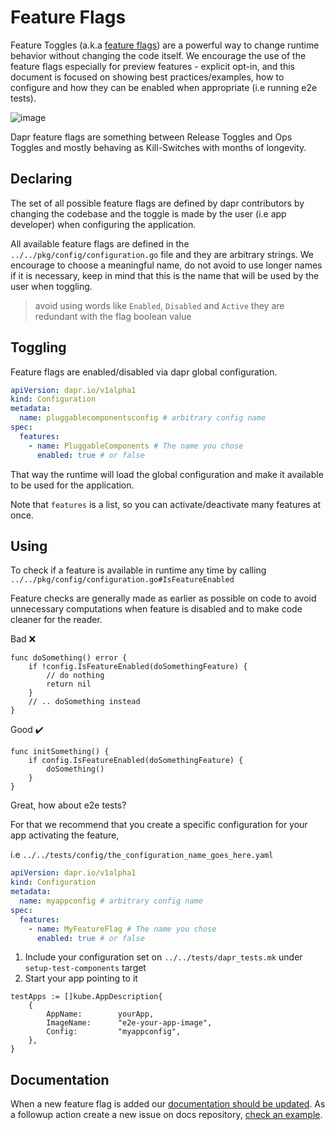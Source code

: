 # Feature Flags

Feature Toggles (a.k.a [feature flags](https://martinfowler.com/articles/feature-toggles.html)) are a powerful way to change runtime behavior without changing the code itself. We encourage the use of the feature flags especially for preview features - explicit opt-in, and this document is focused on showing best practices/examples, how to configure and how they can be enabled when appropriate (i.e running e2e tests).

![image](https://martinfowler.com/articles/feature-toggles/chart-4.png)

Dapr feature flags are something between Release Toggles and Ops Toggles and mostly behaving as Kill-Switches with months of longevity.

## Declaring

The set of all possible feature flags are defined by dapr contributors by changing the codebase and the toggle is made by the user (i.e app developer) when configuring the application.

All available feature flags are defined in the `../../pkg/config/configuration.go` file and they are arbitrary strings. We encourage to choose a meaningful name, do not avoid to use longer names if it is necessary, keep in mind that this is the name that will be used by the user when toggling.

> avoid using words like `Enabled`, `Disabled` and `Active` they are redundant with the flag boolean value

## Toggling

Feature flags are enabled/disabled via dapr global configuration.

```yaml
apiVersion: dapr.io/v1alpha1
kind: Configuration
metadata:
  name: pluggablecomponentsconfig # arbitrary config name
spec:
  features:
    - name: PluggableComponents # The name you chose
      enabled: true # or false
```

That way the runtime will load the global configuration and make it available to be used for the application.

Note that `features` is a list, so you can activate/deactivate many features at once.

## Using

To check if a feature is available in runtime any time by calling `../../pkg/config/configuration.go#IsFeatureEnabled`

Feature checks are generally made as earlier as possible on code to avoid unnecessary computations when feature is disabled and to make code cleaner for the reader.

Bad :x:

```golang
func doSomething() error {
    if !config.IsFeatureEnabled(doSomethingFeature) {
        // do nothing
        return nil
    }
    // .. doSomething instead
}
```

Good :heavy_check_mark:

```golang
func initSomething() {
    if config.IsFeatureEnabled(doSomethingFeature) {
        doSomething()
    }
}
```

Great, how about e2e tests?

For that we recommend that you create a specific configuration for your app activating the feature,

i.e `../../tests/config/the_configuration_name_goes_here.yaml`

```yaml
apiVersion: dapr.io/v1alpha1
kind: Configuration
metadata:
  name: myappconfig # arbitrary config name
spec:
  features:
    - name: MyFeatureFlag # The name you chose
      enabled: true # or false
```

1. Include your configuration set on `../../tests/dapr_tests.mk` under `setup-test-components` target
2. Start your app pointing to it

```golang
testApps := []kube.AppDescription{
    {
        AppName:        yourApp,
        ImageName:      "e2e-your-app-image",
        Config:         "myappconfig",
    },
}
```

## Documentation

When a new feature flag is added our [documentation should be updated](https://github.com/dapr/docs/blob/4674817212c141acd4256a4d3ac441d5559f1eef/daprdocs/content/en/operations/support/support-preview-features.md). As a followup action create a new issue on docs repository, [check an example](https://github.com/dapr/docs/issues/2786).

